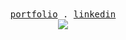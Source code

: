 <div align="center">
  <samp>
    <a href="https://oasido.dev/">portfolio</a> .
    <a href="https://linkedin.com/in/ofekasido/">linkedin</a>
  </samp>
</div>
<div align="center">
  <img src="https://i.imgur.com/yBdfBQS.png" />
</div>
